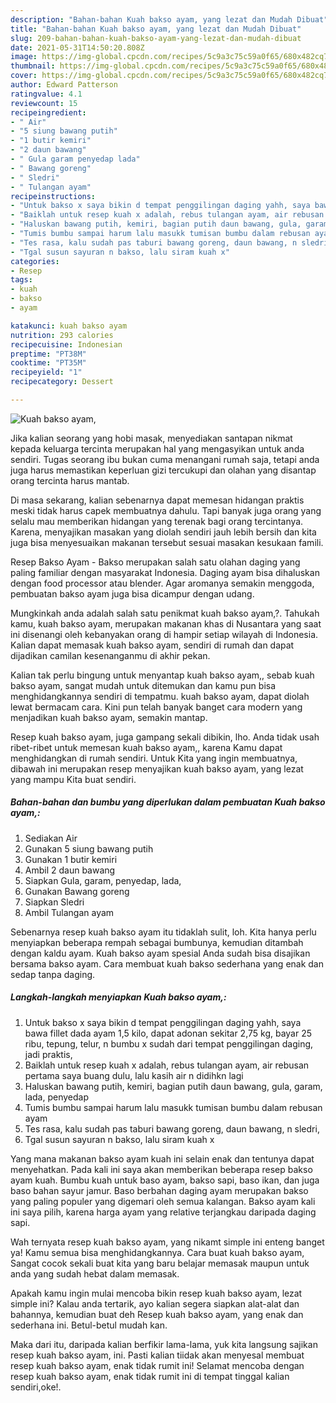 ```yaml
---
description: "Bahan-bahan Kuah bakso ayam, yang lezat dan Mudah Dibuat"
title: "Bahan-bahan Kuah bakso ayam, yang lezat dan Mudah Dibuat"
slug: 209-bahan-bahan-kuah-bakso-ayam-yang-lezat-dan-mudah-dibuat
date: 2021-05-31T14:50:20.808Z
image: https://img-global.cpcdn.com/recipes/5c9a3c75c59a0f65/680x482cq70/kuah-bakso-ayam-foto-resep-utama.jpg
thumbnail: https://img-global.cpcdn.com/recipes/5c9a3c75c59a0f65/680x482cq70/kuah-bakso-ayam-foto-resep-utama.jpg
cover: https://img-global.cpcdn.com/recipes/5c9a3c75c59a0f65/680x482cq70/kuah-bakso-ayam-foto-resep-utama.jpg
author: Edward Patterson
ratingvalue: 4.1
reviewcount: 15
recipeingredient:
- " Air"
- "5 siung bawang putih"
- "1 butir kemiri"
- "2 daun bawang"
- " Gula garam penyedap lada"
- " Bawang goreng"
- " Sledri"
- " Tulangan ayam"
recipeinstructions:
- "Untuk bakso x saya bikin d tempat penggilingan daging yahh, saya bawa fillet dada ayam 1,5 kilo, dapat adonan sekitar 2,75 kg, bayar 25 ribu, tepung, telur, n bumbu x sudah dari tempat penggilingan daging, jadi praktis,"
- "Baiklah untuk resep kuah x adalah, rebus tulangan ayam, air rebusan pertama saya buang dulu, lalu kasih air n didihkn lagi"
- "Haluskan bawang putih, kemiri, bagian putih daun bawang, gula, garam, lada, penyedap"
- "Tumis bumbu sampai harum lalu masukk tumisan bumbu dalam rebusan ayam"
- "Tes rasa, kalu sudah pas taburi bawang goreng, daun bawang, n sledri,"
- "Tgal susun sayuran n bakso, lalu siram kuah x"
categories:
- Resep
tags:
- kuah
- bakso
- ayam

katakunci: kuah bakso ayam 
nutrition: 293 calories
recipecuisine: Indonesian
preptime: "PT38M"
cooktime: "PT35M"
recipeyield: "1"
recipecategory: Dessert

---
```



![Kuah bakso ayam,](https://img-global.cpcdn.com/recipes/5c9a3c75c59a0f65/680x482cq70/kuah-bakso-ayam-foto-resep-utama.jpg)

Jika kalian seorang yang hobi masak, menyediakan santapan nikmat kepada keluarga tercinta merupakan hal yang mengasyikan untuk anda sendiri. Tugas seorang ibu bukan cuma menangani rumah saja, tetapi anda juga harus memastikan keperluan gizi tercukupi dan olahan yang disantap orang tercinta harus mantab.

Di masa  sekarang, kalian sebenarnya dapat memesan hidangan praktis meski tidak harus capek membuatnya dahulu. Tapi banyak juga orang yang selalu mau memberikan hidangan yang terenak bagi orang tercintanya. Karena, menyajikan masakan yang diolah sendiri jauh lebih bersih dan kita juga bisa menyesuaikan makanan tersebut sesuai masakan kesukaan famili. 

Resep Bakso Ayam - Bakso merupakan salah satu olahan daging yang paling familiar dengan masyarakat Indonesia. Daging ayam bisa dihaluskan dengan food processor atau blender. Agar aromanya semakin menggoda, pembuatan bakso ayam juga bisa dicampur dengan udang.

Mungkinkah anda adalah salah satu penikmat kuah bakso ayam,?. Tahukah kamu, kuah bakso ayam, merupakan makanan khas di Nusantara yang saat ini disenangi oleh kebanyakan orang di hampir setiap wilayah di Indonesia. Kalian dapat memasak kuah bakso ayam, sendiri di rumah dan dapat dijadikan camilan kesenanganmu di akhir pekan.

Kalian tak perlu bingung untuk menyantap kuah bakso ayam,, sebab kuah bakso ayam, sangat mudah untuk ditemukan dan kamu pun bisa menghidangkannya sendiri di tempatmu. kuah bakso ayam, dapat diolah lewat bermacam cara. Kini pun telah banyak banget cara modern yang menjadikan kuah bakso ayam, semakin mantap.

Resep kuah bakso ayam, juga gampang sekali dibikin, lho. Anda tidak usah ribet-ribet untuk memesan kuah bakso ayam,, karena Kamu dapat menghidangkan di rumah sendiri. Untuk Kita yang ingin membuatnya, dibawah ini merupakan resep menyajikan kuah bakso ayam, yang lezat yang mampu Kita buat sendiri.

<!--inarticleads1-->

##### Bahan-bahan dan bumbu yang diperlukan dalam pembuatan Kuah bakso ayam,:

1. Sediakan  Air
1. Gunakan 5 siung bawang putih
1. Gunakan 1 butir kemiri
1. Ambil 2 daun bawang
1. Siapkan  Gula, garam, penyedap, lada,
1. Gunakan  Bawang goreng
1. Siapkan  Sledri
1. Ambil  Tulangan ayam


Sebenarnya resep kuah bakso ayam itu tidaklah sulit, loh. Kita hanya perlu menyiapkan beberapa rempah sebagai bumbunya, kemudian ditambah dengan kaldu ayam. Kuah bakso ayam spesial Anda sudah bisa disajikan bersama bakso ayam. Cara membuat kuah bakso sederhana yang enak dan sedap tanpa daging. 

<!--inarticleads2-->

##### Langkah-langkah menyiapkan Kuah bakso ayam,:

1. Untuk bakso x saya bikin d tempat penggilingan daging yahh, saya bawa fillet dada ayam 1,5 kilo, dapat adonan sekitar 2,75 kg, bayar 25 ribu, tepung, telur, n bumbu x sudah dari tempat penggilingan daging, jadi praktis,
1. Baiklah untuk resep kuah x adalah, rebus tulangan ayam, air rebusan pertama saya buang dulu, lalu kasih air n didihkn lagi
1. Haluskan bawang putih, kemiri, bagian putih daun bawang, gula, garam, lada, penyedap
1. Tumis bumbu sampai harum lalu masukk tumisan bumbu dalam rebusan ayam
1. Tes rasa, kalu sudah pas taburi bawang goreng, daun bawang, n sledri,
1. Tgal susun sayuran n bakso, lalu siram kuah x


Yang mana makanan bakso ayam kuah ini selain enak dan tentunya dapat menyehatkan. Pada kali ini saya akan memberikan beberapa resep bakso ayam kuah. Bumbu kuah untuk baso ayam, bakso sapi, baso ikan, dan juga baso bahan sayur jamur. Baso berbahan daging ayam merupakan bakso yang paling populer yang digemari oleh semua kalangan. Bakso ayam kali ini saya pilih, karena harga ayam yang relative terjangkau daripada daging sapi. 

Wah ternyata resep kuah bakso ayam, yang nikamt simple ini enteng banget ya! Kamu semua bisa menghidangkannya. Cara buat kuah bakso ayam, Sangat cocok sekali buat kita yang baru belajar memasak maupun untuk anda yang sudah hebat dalam memasak.

Apakah kamu ingin mulai mencoba bikin resep kuah bakso ayam, lezat simple ini? Kalau anda tertarik, ayo kalian segera siapkan alat-alat dan bahannya, kemudian buat deh Resep kuah bakso ayam, yang enak dan sederhana ini. Betul-betul mudah kan. 

Maka dari itu, daripada kalian berfikir lama-lama, yuk kita langsung sajikan resep kuah bakso ayam, ini. Pasti kalian tiidak akan menyesal membuat resep kuah bakso ayam, enak tidak rumit ini! Selamat mencoba dengan resep kuah bakso ayam, enak tidak rumit ini di tempat tinggal kalian sendiri,oke!.

